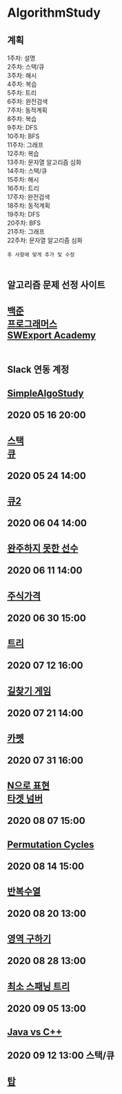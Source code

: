 # AlgorithmStudy
계획
--------------------
1주차: 설명<br>
2주차: 스택/큐<br>
3주차: 해시<br>
4주차: 복습<br>
5주차: 트리<br>
6주차: 완전검색<br>
7주차: 동적계획<br>
8주차: 복습<br>
9주차: DFS<br>
10주차: BFS<br>
11주차: 그래프<br>
12주차: 복습<br>
13주차: 문자열 알고리즘 심화
<br>
14주차: 스택/큐<br>
15주차: 해시<br>
16주차: 트리<br>
17주차: 완전검색<br>
18주차: 동적계획<br>
19주차: DFS<br>
20주차: BFS<br>
21주차: 그래프<br>
22주차: 문자열 알고리즘 심화

```후 사항에 맞게 추가 및 수정```
<br>
<br>

알고리즘 문제 선정 사이트
--------------------
[백준](https://swexpertacademy.com)<br>
[프로그래머스](https://programmers.co.kr)<br>
[SWExport Academy](https://swexpertacademy.com)<br>
<br>
<br>
Slack 연동 계정
--------------------

[SimpleAlgoStudy](https://simplealgostudy.slack.com)
<br>
<br>
2020 05 16 20:00
--------------------
[스택](https://www.acmicpc.net/problem/10828)<br> 
[큐](https://www.acmicpc.net/problem/10845)
<br>
<br>
2020 05 24 14:00
--------------------
[큐2](https://www.acmicpc.net/problem/18258)
<br>
<br>
2020 06 04 14:00
--------------------
[완주하지 못한 선수](https://programmers.co.kr/learn/courses/30/lessons/42576?language=cpp)
<br>
<br>
2020 06 11 14:00
--------------------
[주식가격](https://programmers.co.kr/learn/courses/30/lessons/42584)
<br>
<br>
2020 06 30 15:00
--------------------
[트리](https://www.acmicpc.net/problem/1068)
<br>
<br>
2020 07 12 16:00
--------------------
[길찾기 게임](https://programmers.co.kr/learn/courses/30/lessons/42892?language=cpp)
<br>
<br>
2020 07 21 14:00
--------------------
[카펫](https://programmers.co.kr/learn/courses/30/lessons/42842?language=java)
<br>
<br>
2020 07 31 16:00
--------------------
[N으로 표현](https://programmers.co.kr/learn/courses/30/lessons/42895?language=cpp) <br>
[타겟 넘버](https://programmers.co.kr/learn/courses/30/lessons/43165?language=cpp) 
<br>
<br>
2020 08 07 15:00
--------------------
[Permutation Cycles](https://www.acmicpc.net/problem/10451)
<br>
<br>
2020 08 14 15:00
--------------------
[반복수열](https://www.acmicpc.net/problem/2331)
<br>
<br>
2020 08 20 13:00
--------------------
[영역 구하기](https://www.acmicpc.net/problem/2583)
<br>
<br>
2020 08 28 13:00
--------------------
[최소 스패닝 트리](https://www.acmicpc.net/problem/1197)
<br>
<br>
2020 09 05 13:00
--------------------
[Java vs C++](https://www.acmicpc.net/problem/3613)
<br>
<br>
2020 09 12 13:00 스택/큐 
--------------------
[탑](https://www.acmicpc.net/problem/2493)
<br>
<br>
--------------------